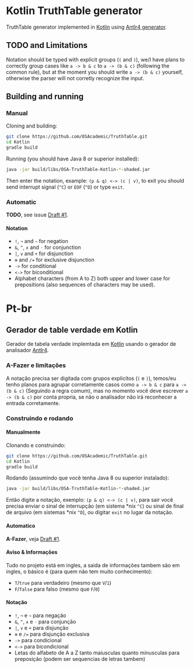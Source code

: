 # Kotlin TruthTable generator

TruthTable generator implemented in [Kotlin](https://kotlinlang.org) using [Antlr4 generator](http://antlr.org).

## TODO and Limitations

Notation should be typed with explicit groups (`(` and `)`), we/I have plans to correctly group cases like `a -> b & c` to `a -> (b & c)` (following the common rule), but at the moment you should write `a -> (b & c)` yourself, otherwise the parser will not corretly recognize the input.

## Building and running

### Manual

Cloning and building:

```bash
git clone https://github.com/OSAcademic/TruthTable.git
cd Kotlin
gradle build
```

Running (you should have Java 8 or superior installed):

```bash
java -jar build/libs/OSA-TruthTable-Kotlin-*-shaded.jar
```

Then enter the notation, example: `(p & q) <-> (c | v)`, to exit you should send interrupt signal (`^C`) or `EOF` (`^D`) or type `exit`.

### Automatic

**TODO**, see issue [Draft #1](https://github.com/OSAcademic/Draft/issues/1).

#### Notation

- `!`, `¬` and `~` for negation
- `&`, `^`, `∧` and `⋅` for conjunction
- `|`, `v` and `+` for disjunction
- `⊕` and `/=` for exclusive disjunction
- `->` for conditional
- `<->` for biconditional
- Alphabet characters (from A to Z) both upper and lower case for prepositions (also sequences of characters may be used).

# Pt-br

## Gerador de table verdade em Kotlin

Gerador de tabela verdade implemtada em [Kotlin](https://kotlinlang.org) usando o gerador de analisador [Antlr4](http://antlr.org).

### A-Fazer e limitações

A notação precisa ser digitada com grupos explicitos (`(` e `)`), temos/eu tenho planos para agrupar corretamente casos como `a -> b & c` para `a -> (b & c)` (Seguindo a regra comum), mas no momento você deve escrever `a -> (b & c)` por conta propria, se não o analisador não irá reconhecer a entrada corretamente.

### Construindo e rodando

#### Manualmente

Clonando e construindo:

```bash
git clone https://github.com/OSAcademic/TruthTable.git
cd Kotlin
gradle build
```

Rodando (assumindo que você tenha Java 8 ou superior instalado):

```bash
java -jar build/libs/OSA-TruthTable-Kotlin-*-shaded.jar
```

Então digite a notação, exemplo: `(p & q) <-> (c | v)`, para sair você precisa enviar o sinal de interrupção (em sistema *nix `^C`) ou sinal de final de arquivo (em sistemas *nix `^D`), ou digitar `exit` no lugar da notação.

#### Automatico

**A-Fazer**, veja [Draft #1](https://github.com/OSAcademic/Draft/issues/1).

#### Aviso & Informações

Tudo no projeto está em ingles, a saida de informações tambem são em ingles, o básico é (para quem não tem muito conhecimento):

- `T`/`true` para verdadeiro (mesmo que `V`/`1`)
- `F`/`false` para falso (mesmo que `F`/`0`)


#### Notação

- `!`, `¬` e `~` para negação
- `&`, `^`, `∧` e `⋅` para conjunção
- `|`, `v` e `+` para disjunção
- `⊕` e `/=` para disjunção exclusiva
- `->` para condicional
- `<->` para bicondicional
- Letas do alfabeto de A a Z tanto maiusculas quanto minusculas para preposição (podem ser sequencias de letras tambem)
